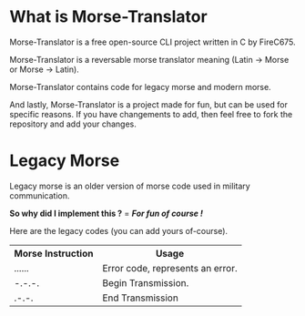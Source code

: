 # What is Morse-Translator 

Morse-Translator is a free open-source CLI project written in C by FireC675.

Morse-Translator is a reversable morse translator meaning (Latin -> Morse or Morse -> Latin).

Morse-Translator contains code for legacy morse and modern morse.

And lastly, Morse-Translator is a project made for fun, but can be used for specific reasons. 
If you have changements to add, then feel free to fork the repository and add your changes.


# Legacy Morse

Legacy morse is an older version of morse code used in military communication.

**So why did I implement this ?** = ***For fun of course !*** 


Here are the legacy codes (you can add yours of-course).
<table>
   <tr>
     <th>Morse Instruction</th>
     <th>Usage</th>
   </tr>

   <tr>
     <td>......</td>
     <td>Error code, represents an error.</td>
   </tr>

   <tr>
      <td>-.-.-.</td>
      <td>Begin Transmission.</td>
   </tr>

   <tr>
      <td>.-.-.</td>
      <td>End Transmission</td>
   </tr>
</table>
